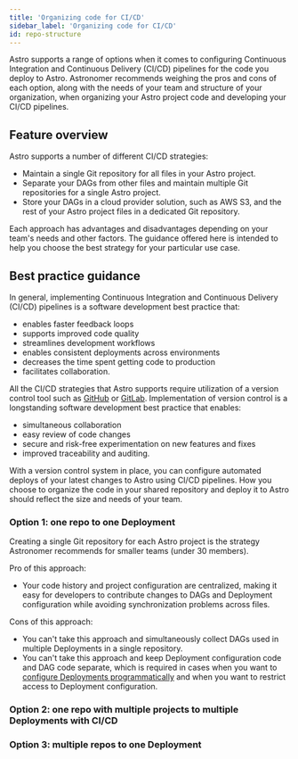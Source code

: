 ```yaml
---
title: 'Organizing code for CI/CD'
sidebar_label: 'Organizing code for CI/CD'
id: repo-structure
---
```


Astro supports a range of options when it comes to configuring Continuous Integration and Continuous Delivery (CI/CD) pipelines for the code you deploy to Astro. Astronomer recommends weighing the pros and cons of each option, along with the needs of your team and structure of your organization, when organizing your Astro project code and developing your CI/CD pipelines.

## Feature overview

Astro supports a number of different CI/CD strategies:
- Maintain a single Git repository for all files in your Astro project.
- Separate your DAGs from other files and maintain multiple Git repositories for a single Astro project.
- Store your DAGs in a cloud provider solution, such as AWS S3, and the rest of your Astro project files in a dedicated Git repository.

Each approach has advantages and disadvantages depending on your team's needs and other factors. The guidance offered here is intended to help you choose the best strategy for your particular use case.

## Best practice guidance

In general, implementing Continuous Integration and Continuous Delivery (CI/CD) pipelines is a software development best practice that:
- enables faster feedback loops
- supports improved code quality
- streamlines development workflows
- enables consistent deployments across environments
- decreases the time spent getting code to production
- facilitates collaboration.

All the CI/CD strategies that Astro supports require utilization of a version control tool such as [GitHub](https://github.com/) or [GitLab](https://about.gitlab.com/). Implementation of version control is a longstanding software development best practice that enables:
- simultaneous collaboration
- easy review of code changes
- secure and risk-free experimentation on new features and fixes
- improved traceability and auditing.

With a version control system in place, you can configure automated deploys of your latest changes to Astro using CI/CD pipelines. How you choose to organize the code in your shared repository and deploy it to Astro should reflect the size and needs of your team.

### Option 1: one repo to one Deployment

Creating a single Git repository for each Astro project is the strategy Astronomer recommends for smaller teams (under 30 members).

Pro of this approach:
- Your code history and project configuration are centralized, making it easy for developers to contribute changes to DAGs and Deployment configuration while avoiding synchronization problems across files.

Cons of this approach:
- You can't take this approach and simultaneously collect DAGs used in multiple Deployments in a single repository.
- You can't take this approach and keep Deployment configuration code and DAG code separate, which is required in cases when you want to [configure Deployments programmatically](https://www.astronomer.io/docs/astro/manage-deployments-as-code) and when you want to restrict access to Deployment configuration.

### Option 2: one repo with multiple projects to multiple Deployments with CI/CD

### Option 3: multiple repos to one Deployment

